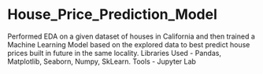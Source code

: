 # House_Price_Prediction_Model
Performed EDA on a given dataset of houses in California and then trained a Machine Learning Model based on the explored data to best predict house prices built in future in the same locality.
Libraries Used - Pandas, Matplotlib, Seaborn, Numpy, SkLearn.
Tools - Jupyter Lab
